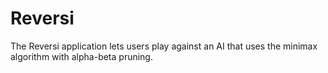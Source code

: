 # Reversi

The Reversi application lets users play against an AI that uses the minimax algorithm with alpha-beta pruning.
